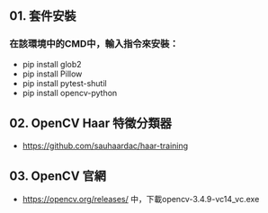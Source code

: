 ## 01. 套件安裝
### 在該環境中的CMD中，輸入指令來安裝：
* pip install glob2
* pip install Pillow
* pip install pytest-shutil
* pip install opencv-python

## 02. OpenCV Haar 特徵分類器
* https://github.com/sauhaardac/haar-training
## 03. OpenCV 官網 
* https://opencv.org/releases/ 中，下載opencv-3.4.9-vc14_vc.exe
